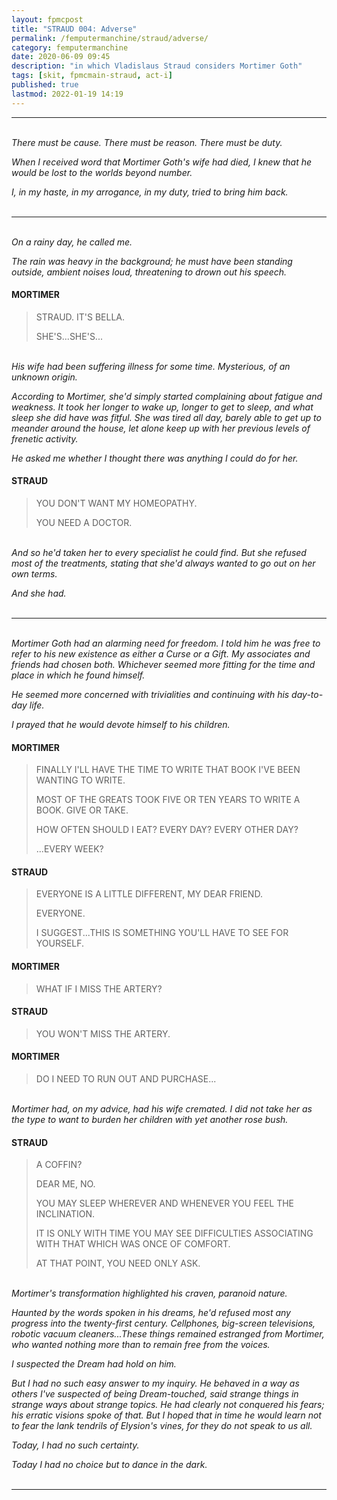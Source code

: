 ```yaml
---
layout: fpmcpost
title: "STRAUD 004: Adverse"
permalink: /femputermanchine/straud/adverse/
category: femputermanchine
date: 2020-06-09 09:45
description: "in which Vladislaus Straud considers Mortimer Goth"
tags: [skit, fpmcmain-straud, act-i]
published: true
lastmod: 2022-01-19 14:19
---
```

[//]: # (  1/19/22  -added)

*****
<br><i>There must be cause. There must be reason. There must be duty.</i>

<i>When I received word that Mortimer Goth's wife had died, I knew that he would be lost to the worlds beyond number.</i>

<i>I, in my haste, in my arrogance, in my duty, tried to bring him back.</i>
<br><br>

*****
<br><i>On a rainy day, he called me.</i>

<i>The rain was heavy in the background; he must have been standing outside, ambient noises loud, threatening to drown out his speech.</i>

#### MORTIMER

> STRAUD. IT'S BELLA.
> 
> SHE'S...SHE'S...

<BR><I>His wife had been suffering illness for some time. Mysterious, of an unknown origin. </i>

<i>According to Mortimer, she'd simply started complaining about fatigue and weakness. It took her longer to wake up, longer to get to sleep, and what sleep she did have was fitful. She was tired all day, barely able to get up to meander around the house, let alone keep up with her previous levels of frenetic activity.</i>

<i>He asked me whether I thought there was anything I could do for her.</i>

#### STRAUD

> YOU DON'T WANT MY HOMEOPATHY.
> 
> YOU NEED A DOCTOR.

<BR><I>And so he'd taken her to every specialist he could find. But she refused most of the treatments, stating that she'd always wanted to go out on her own terms.</i>

<i>And she had.</i>
<br><br>

*****
<br><i>Mortimer Goth had an alarming need for freedom. I told him he was free to refer to his new existence as either a Curse or a Gift. My associates and friends had chosen both. Whichever seemed more fitting for the time and place in which he found himself.</i>

<i>He seemed more concerned with trivialities and continuing with his day-to-day life.</i>

<i>I prayed that he would devote himself to his children.</i>

#### MORTIMER

> FINALLY I'LL HAVE THE TIME TO WRITE THAT BOOK I'VE BEEN WANTING TO WRITE.
> 
> MOST OF THE GREATS TOOK FIVE OR TEN YEARS TO WRITE A BOOK. GIVE OR TAKE.
> 
> HOW OFTEN SHOULD I EAT? EVERY DAY? EVERY OTHER DAY?
> 
> ...EVERY WEEK?

#### STRAUD

> EVERYONE IS A LITTLE DIFFERENT, MY DEAR FRIEND.
> 
> EVERYONE.
> 
> I SUGGEST...THIS IS SOMETHING YOU'LL HAVE TO SEE FOR YOURSELF.

#### MORTIMER

> WHAT IF I MISS THE ARTERY?

#### STRAUD

> YOU WON'T MISS THE ARTERY.

#### MORTIMER

> DO I NEED TO RUN OUT AND PURCHASE...

<BR><I>Mortimer had, on my advice, had his wife cremated. I did not take her as the type to want to burden her children with yet another rose bush.</i>

#### STRAUD

> A COFFIN?
> 
> DEAR ME, NO.
> 
> YOU MAY SLEEP WHEREVER AND WHENEVER YOU FEEL THE INCLINATION.
> 
> IT IS ONLY WITH TIME YOU MAY SEE DIFFICULTIES ASSOCIATING WITH THAT WHICH WAS ONCE OF COMFORT.
> 
> AT THAT POINT, YOU NEED ONLY ASK.

<BR><I>Mortimer's transformation highlighted his craven, paranoid nature.</i>

<i>Haunted by the words spoken in his dreams, he'd refused most any progress into the twenty-first century. Cellphones, big-screen televisions, robotic vacuum cleaners...These things remained estranged from Mortimer, who wanted nothing more than to remain free from the voices.</i>

<i>I suspected the Dream had hold on him.</i>

<i>But I had no such easy answer to my inquiry. He behaved in a way as others I've suspected of being Dream-touched, said strange things in strange ways about strange topics. He had clearly not conquered his fears; his erratic visions spoke of that. But I hoped that in time he would learn not to fear the lank tendrils of Elysion's vines, for they do not speak to us all.</i>

<i>Today, I had no such certainty. </i>

<i>Today I had no choice but to dance in the dark.</i>
<br><br>

*****

